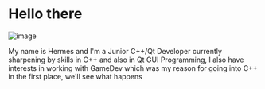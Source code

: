 # Hello there
![image](https://user-images.githubusercontent.com/71678062/111553050-df321900-8783-11eb-9522-18c2360e912c.png)

  My name is Hermes and I'm a Junior C++/Qt Developer currently sharpening by skills in C++ and also in Qt GUI Programming, I also have interests in working with GameDev which was my reason for going into C++ in the first place, we'll see what happens
